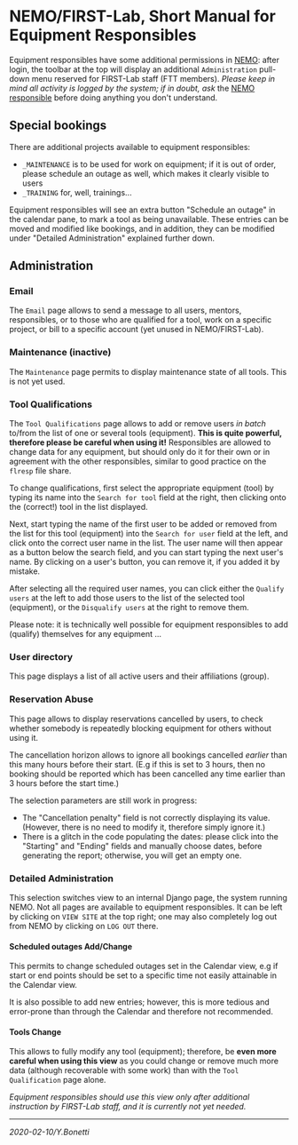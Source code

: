 # NEMO/FIRST-Lab, Short Manual for Equipment Responsibles

Equipment responsibles have some additional permissions in [NEMO][nemo]:
after login, the toolbar at the top will display an additional
`Administration` pull-down menu reserved for FIRST-Lab staff (FTT members).
*Please keep in mind all activity is logged by the system; if in doubt, ask*
the [NEMO responsible][nemoresp] before doing anything you don't understand.

## Special bookings

There are additional projects available to equipment responsibles:

- `_MAINTENANCE` is to be used for work on equipment; if it is out of order,
  please schedule an outage as well, which makes it clearly visible to users
- `_TRAINING` for, well, trainings...

Equipment responsibles will see an extra button "Schedule an outage"
in the calendar pane, to mark a tool as being unavailable.
These entries can be moved and modified like bookings, and
in addition, they can be modified under "Detailed Administration"
explained further down.

## Administration

<!--
### Alerts (inactive)

Alerts are messages displayed at NEMO's main page after login.
In general, they are issued by FTT members, but there might be
cases where it makes sense for equipment responsibles to alert
all users logging in to NEMO.
The `Alert` page should be self-explanatory.

*Due to date/time entry issues, this is not yet working.*
FIRST-Lab team members can use the `Alert` section in the
"Detailed Administration" pull-down.
-->

### Email

The `Email` page allows to send a message to all users, mentors,
responsibles, or to those who are
qualified for a tool, work on a specific project, or bill to a specific
account (yet unused in NEMO/FIRST-Lab).

### Maintenance (inactive)

The `Maintenance` page permits to display maintenance state of all tools.
This is not yet used.

### Tool Qualifications

The `Tool Qualifications` page allows to add or remove users *in batch*
to/from the list of one or several tools (equipment).
**This is quite powerful, therefore please be careful when using it!**
Responsibles are allowed to change data for any equipment, but should
only do it for their own or in agreement with the other responsibles,
similar to good practice on the `flresp` file share.

To change qualifications, first select the appropriate equipment (tool)
by typing its name into the `Search for tool` field at the right, then
clicking onto the (correct!) tool in the list displayed.

Next, start typing the name of the first user to be added or removed
from the list for this tool (equipment) into the `Search for user`
field at the left, and click onto the correct user name in the list.
The user name will then appear as a button below the search field,
and you can start typing the next user's name. By clicking on a user's
button, you can remove it, if you added it by mistake.

After selecting all the required user names, you can click either the
`Qualify users` at the left to add those users to the list of the selected
tool (equipment), or the `Disqualify users` at the right to remove them.

Please note: it is technically well possible for equipment responsibles
to add (qualify) themselves for any equipment ...

### User directory

This page displays a list of all active users and their affiliations (group).

### Reservation Abuse

This page allows to display reservations cancelled by users, to check
whether somebody is repeatedly blocking equipment for others without
using it.

The cancellation horizon allows to ignore all bookings cancelled *earlier*
than this many hours before their start. (E.g if this is set to 3 hours,
then no booking should be reported which has been cancelled any time
earlier than 3 hours before the start time.)

The selection parameters are still work in progress:

- The "Cancellation penalty" field is not correctly displaying its value.
(However, there is no need to modify it, therefore simply ignore it.)
- There is a glitch in the code populating the dates: please click into
the "Starting" and "Ending" fields and manually choose dates, before
generating the report; otherwise, you will get an empty one.

### Detailed Administration

This selection switches view to an internal Django page, the system
running NEMO. Not all pages are available to equipment responsibles.
It can be left by clicking on `VIEW SITE` at the top right;
one may also completely log out from NEMO by clicking on `LOG OUT` there.

#### Scheduled outages Add/Change

This permits to change scheduled outages set in the Calendar view,
e.g if start or end points should be set to a specific time not
easily attainable in the Calendar view.

It is also possible to add new entries; however, this is more tedious
and error-prone than through the Calendar and therefore not recommended.

#### Tools Change

This allows to fully modify any tool (equipment);
therefore, be **even more careful when using this view** as you could
change or remove much more data (although recoverable with some work)
than with the `Tool Qualification` page alone.

*Equipment responsibles should use this view only after additional
instruction by FIRST-Lab staff, and it is currently not yet needed.*

---

[nemo]: https://nemo.first.ethz.ch "NEMO/FIRST-Lab main site"
[nemoresp]: mailto:yargo.bonetti@first.ethz.ch "Yargo Bonetti / 37541"

*2020-02-10/Y.Bonetti*
